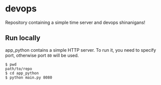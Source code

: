 devops
======

Repository containing a simple time server and devops shinanigans!

Run locally
-----------

app_python contains a simple HTTP server. To run it, you need to specify port, otherwise port `80` will be used.

```
$ pwd
path/to/repo
$ cd app_python
$ python main.py 8080
```
